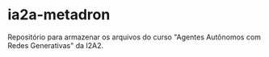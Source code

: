 # ia2a-metadron
Repositório para armazenar os arquivos do curso "Agentes Autônomos com Redes Generativas" da I2A2.

